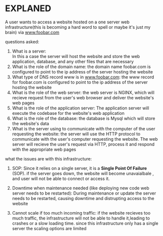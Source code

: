 # EXPLANED

A user wants to access a website hosted on a one server web infrastructure(this is becoming a hard word to spell or maybe it's just my brain) via www.foobar.com

questions asked:
  1. What is a server:  
In this a case the server will host the website and store the web application, database, and any other files that are necessary
  2. What is the role of the domain name:
 the domain name foobar.com is configured to point to the ip address of the server hosting the website
  3. What type of DNS record www is in www.foobar.com:
 the www record for foobar.com is configured to point to the ip address of the server hosting the website
  4. What is the role of the web server:
 the web server is NGINX, which will recieve request from the user's web browser and deliver the website's web pages 
  5. What is the role of the application server:
 The application server will execute the codebase for the website's web application
  6. What is the role of the database:
 the database is Mysql which will store the website's data
  7. What is the server using to communicate with the computer of the user requesting the website:
 the server will use the HTTP protocol to communicate with the user's computer requesting the website. The web server will recieve the user's request via HTTP, process it and respond with the appropriate web pages 


what the issues are with this infrastructure:
   1. SOP: Since it relies on a single server, it is a **Single Point Of Failure** (SOP). if the server goes down, the website will become unavaialbale , and user will not be able to connect or access it.
 
2. Downtime when maintenance needed (like deploying new code web server needs to be restarted): During maintenance or update the server needs to be restarted, causing downtime and distrupting access to the website
3. Cannot scale if too much incoming traffic: if the website recieves too much traffic, the infrastructure will not be able to handle it,leading to crashes or a slow loading time. since this infrastructure only has a single server the scaling options are limited
